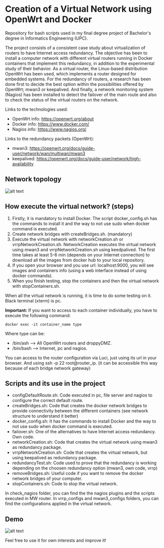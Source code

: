 # Creation of a Virtual Network using OpenWrt and Docker

Repository for bash scripts used in my final degree project of Bachelor's degree in Informatics Engineering (UPC). 

The project consists of a consistent case study about virtualization of routers to have Internet access redundancy. The objective has been to install a computer network with different virtual routers running in Docker containers that implement this redundancy, in addition to the experimental study of their behavior. As a virtual router, the Linux-based distribution OpenWrt has been used, which implements a router designed for embedded systems. For the redundancy of routers, a  research has been done first to decide the best option within the possibilities offered by OpenWrt; mwan3 or keepalived. And finally, a network monitoring system (Nagios) has been installed to detect the failover of the main route and also to check the status of the virtual routers on the network.

Links to the technologies used: 
- OpenWrt info: https://openwrt.org/about
- Docker info: https://www.docker.com/
- Nagios info: https://www.nagios.org/

Links to the redundancy packets (OpenWrt):
- mwan3: https://openwrt.org/docs/guide-user/network/wan/multiwan/mwan3
- keepalived: https://openwrt.org/docs/guide-user/network/high-availability

## Network topology

![alt text](https://github.com/metabit1000/Scripts_TFG/blob/master/images/EstructuraRed.png?raw=true)

## How execute the virtual network? (steps)

1. Firstly, it is mandatory to install Docker. The script docker_config.sh has the commands to install it and the way to not use sudo when docker command is executed.
2. Create network bridges with createBridges.sh. (mandatory)
3. Execute the virtual network with networkCreation.sh or vrrpNetworkCreation.sh. NetworkCreation executes the virtual network using mwan3 and vrrpNetworkCreation.sh using keedpalived. The first time takes at least 5-6 min (depends on your Internet connection) to download all the images from docker hub to your local repository.
4. If you open your browser and you use url: localhost:9000, you will see images and containers info (using a web interface instead of using docker commands).
5. When you finish testing, stop the containers and then the virtual network with stopContainers.sh.

When all the virtual network is running, it is time to do some testing on it. Black terminal (xterm) is pc.

**Important:**
If you want to access to each container individually, you have to execute the following command: 


``
docker exec -it container_name type
``

Where type can be:
- /bin/ash --> All OpenWrt routers and droppyDMZ.
- /bin/bash --> Internet, pc and nagios.

You can access to the router configuration via Luci, just using its url in your browser. And using ssh -p 22 root@router_ip. (it can be accessible this way because of each bridge network gateway)

## Scripts and its use in the project

- configDefaultRoute.sh: Code executed in pc, file server and nagios to configure the correct default route.
- createBridges.sh: Code that creates the docker network bridges to provide connectivity between the different containers (see network structure to understand it better)
- docker_config.sh: It has the commands to install Docker and the way to not use sudo when docker command is executed.
- failover.sh: One of the alternatives to have Internet access redundancy. Own code. 
- networkCreation.sh: Code that creates the virtual network using mwan3 as redundancy package.
- vrrpNetworkCreation.sh: Code that creates the virtual network, but using keepalived as redundancy package.
- redundancyTest.sh: Code used to prove that the redundancy is working depending on the choosen redundancy option (mwan3, own code, vrrp)
- removeBridges.sh: Useful code if you want to remove the docker network bridges of your computer.
- stopContainers.sh: Code to stop the virtual network. 

In check_nagios folder, you can find the the nagios plugins and the scripts executed in MW router. In vrrp_configs and mwan3_configs folders, you can find the configurations applied in the virtual network.

## Demo

![alt text](https://github.com/metabit1000/Scripts_TFG/blob/master/videos/demo.gif)

Feel free to use it for own interests and improve it!
